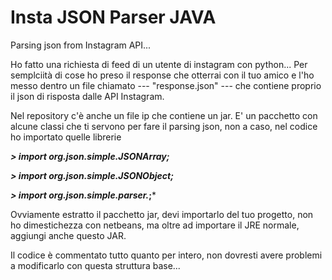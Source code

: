 # Insta JSON Parser JAVA
Parsing json from Instagram API...

Ho fatto una richiesta di feed di un utente di instagram con python...
Per semplciità di cose ho preso il response che otterrai con il tuo amico e l'ho messo dentro un file chiamato
--- "response.json" ---
che contiene proprio il json di risposta dalle API Instagram.

Nel repository c'è anche un file ip che contiene un jar. E' un pacchetto con alcune classi che ti servono per fare il parsing json, non a caso, nel codice ho importato quelle librerie

***> import org.json.simple.JSONArray;***

***> import org.json.simple.JSONObject;***

***> import org.json.simple.parser.*;***

Ovviamente estratto il pacchetto jar, devi importarlo del tuo progetto, non ho dimestichezza con netbeans, ma oltre ad importare il JRE normale, aggiungi anche questo JAR.

Il codice è commentato tutto quanto per intero, non dovresti avere problemi a modificarlo con questa struttura base...
